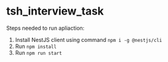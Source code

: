 # tsh_interview_task

Steps needed to run apliaction:

1. Install NestJS client using command `npm i -g @nestjs/cli`
2. Run `npm install`
3. Run `npm run start`